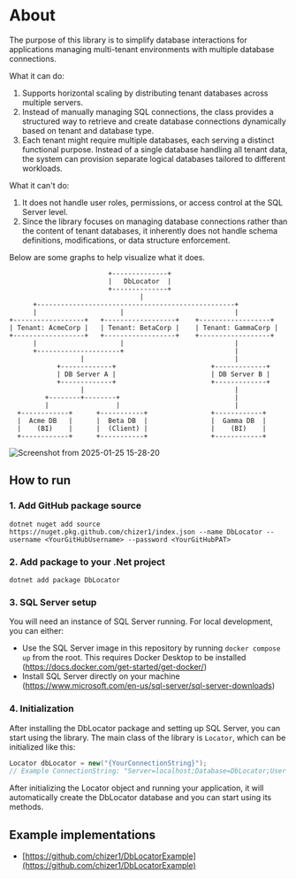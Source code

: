 # About

The purpose of this library is to simplify database interactions for applications managing multi-tenant environments with multiple database connections.

What it can do:
1. Supports horizontal scaling by distributing tenant databases across multiple servers.
2. Instead of manually managing SQL connections, the class provides a structured way to retrieve and create database connections dynamically based on tenant and database type.
3. Each tenant might require multiple databases, each serving a distinct functional purpose. Instead of a single database handling all tenant data, the system can provision separate logical databases tailored to different workloads.

What it can't do:
1. It does not handle user roles, permissions, or access control at the SQL Server level. 
2. Since the library focuses on managing database connections rather than the content of tenant databases, it inherently does not handle schema definitions, modifications, or data structure enforcement.

Below are some graphs to help visualize what it does.
```
                         +--------------+
                         |   DbLocator  |
                         +--------------+
                                 |
      +--------------------------------------------------+
      |                     |                            |
+------------------+   +------------------+    +------------------+
| Tenant: AcmeCorp |   | Tenant: BetaCorp |    | Tenant: GammaCorp |
+------------------+   +------------------+    +------------------+
      |                     |                            |
      +---------------------+                            |
                  |                                      |
            +-------------+                        +-------------+
            | DB Server A |                        | DB Server B |
            +-------------+                        +-------------+
                  |                                      |
         +--------+--------+                             |
         |                 |                             |  
  +------------+      +-----------+                +------------+
  |  Acme DB   |      |  Beta DB  |                |  Gamma DB  |
  |    (BI)    |      |  (Client) |                |    (BI)    |
  +------------+      +-----------+                +------------+
```

![Screenshot from 2025-01-25 15-28-20](https://github.com/user-attachments/assets/6fbd631d-e637-4db4-b057-c02c1ba38edb)

## How to run

### 1. Add GitHub package source 
`dotnet nuget add source https://nuget.pkg.github.com/chizer1/index.json --name DbLocator --username <YourGitHubUsername> --password <YourGitHubPAT>`

### 2. Add package to your .Net project
`dotnet add package DbLocator`

### 3. SQL Server setup
You will need an instance of SQL Server running. For local development, you can either:
  - Use the SQL Server image in this repository by running `docker compose up` from the root. This requires Docker Desktop to be installed (https://docs.docker.com/get-started/get-docker/)
  - Install SQL Server directly on your machine (https://www.microsoft.com/en-us/sql-server/sql-server-downloads)

### 4. Initialization 

After installing the DbLocator package and setting up SQL Server, you can start using the library. The main class of the library is `Locator`, which can be initialized like this:

```csharp
Locator dbLocator = new("{YourConnectionString}");
// Example ConnectionString: "Server=localhost;Database=DbLocator;User Id=sa;Password=1StrongPwd!!;Encrypt=True;TrustServerCertificate=True;"
```

After initializing the Locator object and running your application, it will automatically create the DbLocator database and you can start using its methods.

## Example implementations

- [https://github.com/chizer1/DbLocatorExample](https://github.com/chizer1/DbLocatorExample)
